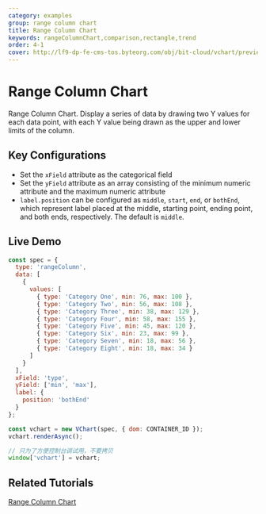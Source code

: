 ```yaml
---
category: examples
group: range column chart
title: Range Column Chart
keywords: rangeColumnChart,comparison,rectangle,trend
order: 4-1
cover: http://lf9-dp-fe-cms-tos.byteorg.com/obj/bit-cloud/vchart/preview/range-column-chart/range-column.png
---
```


# Range Column Chart

Range Column Chart. Display a series of data by drawing two Y values for each data point, with each Y value being drawn as the upper and lower limits of the column.

## Key Configurations

- Set the `xField` attribute as the categorical field
- Set the `yField` attribute as an array consisting of the minimum numeric attribute and the maximum numeric attribute
- `label.position` can be configured as `middle`, `start`, `end`, or `bothEnd`, which represent label placed at the middle, starting point, ending point, and both ends, respectively. The default is `middle`.

## Live Demo

```javascript livedemo
const spec = {
  type: 'rangeColumn',
  data: [
    {
      values: [
        { type: 'Category One', min: 76, max: 100 },
        { type: 'Category Two', min: 56, max: 108 },
        { type: 'Category Three', min: 38, max: 129 },
        { type: 'Category Four', min: 58, max: 155 },
        { type: 'Category Five', min: 45, max: 120 },
        { type: 'Category Six', min: 23, max: 99 },
        { type: 'Category Seven', min: 18, max: 56 },
        { type: 'Category Eight', min: 18, max: 34 }
      ]
    }
  ],
  xField: 'type',
  yField: ['min', 'max'],
  label: {
    position: 'bothEnd'
  }
};

const vchart = new VChart(spec, { dom: CONTAINER_ID });
vchart.renderAsync();

// 只为了方便控制台调试用，不要拷贝
window['vchart'] = vchart;
```

## Related Tutorials

[Range Column Chart](link)
